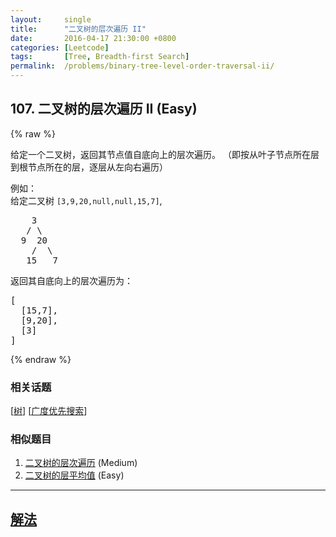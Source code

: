 ```yaml
---
layout:     single
title:      "二叉树的层次遍历 II"
date:       2016-04-17 21:30:00 +0800
categories: [Leetcode]
tags:       [Tree, Breadth-first Search]
permalink:  /problems/binary-tree-level-order-traversal-ii/
---
```


## 107. 二叉树的层次遍历 II (Easy)

{% raw %}

<p>给定一个二叉树，返回其节点值自底向上的层次遍历。 （即按从叶子节点所在层到根节点所在的层，逐层从左向右遍历）</p>

<p>例如：<br>
给定二叉树 <code>[3,9,20,null,null,15,7]</code>,</p>

<pre>    3
   / \
  9  20
    /  \
   15   7
</pre>

<p>返回其自底向上的层次遍历为：</p>

<pre>[
  [15,7],
  [9,20],
  [3]
]
</pre>

{% endraw %}

### 相关话题
  [[树](https://github.com/openset/leetcode/tree/master/tag/tree/README.md)]
  [[广度优先搜索](https://github.com/openset/leetcode/tree/master/tag/breadth-first-search/README.md)]

### 相似题目
  1. [二叉树的层次遍历](/problems/binary-tree-level-order-traversal) (Medium)
  1. [二叉树的层平均值](/problems/average-of-levels-in-binary-tree) (Easy)

---

## [解法](https://github.com/openset/leetcode/tree/master/problems/binary-tree-level-order-traversal-ii)
